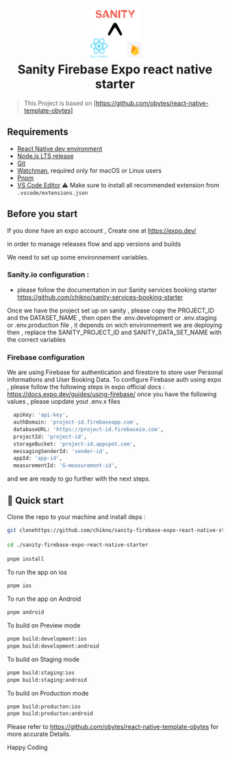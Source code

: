<h1 align="center">
  <img alt="logo" src="./assets/icon.png" width="124px" style="border-radius:10px"/><br/>
Sanity Firebase Expo react native starter</h1>

> This Project is based on [https://github.com/obytes/react-native-template-obytes]

## Requirements

- [React Native dev environment ](https://reactnative.dev/docs/environment-setup)
- [Node.js LTS release](https://nodejs.org/en/)
- [Git](https://git-scm.com/)
- [Watchman](https://facebook.github.io/watchman/docs/install#buildinstall), required only for macOS or Linux users
- [Pnpm](https://pnpm.io/installation)
- [VS Code Editor](https://code.visualstudio.com/download) ⚠️ Make sure to install all recommended extension from `.vscode/extensions.json`


## Before you start


If you done have an expo account , Create one at https://expo.dev/

in order to manage releases flow and app versions and builds

 We need to set up some environnement variables. 
### Sanity.io configuration : 
- please follow the documentation in our Sanity services booking starter https://github.com/chikno/sanity-services-booking-starter

Once we have the project set up on sanity , please copy the PROJECT_ID and the DATASET_NAME , 
then open the .env.development or .env.staging or .env.production file , it depends on wich environnement we are deploying then , replace the SANITY_PROJECT_ID and SANITY_DATA_SET_NAME with the correct variables

### Firebase configuration

We are using Firebase for authentication and firestore to store user Personal informations and User Booking Data.
To configure Firebase auth using expo , please follow the following steps in expo official docs : 
https://docs.expo.dev/guides/using-firebase/
once you have the following values , please uopdate yout .env.x files

```sh
  apiKey: 'api-key',
  authDomain: 'project-id.firebaseapp.com',
  databaseURL: 'https://project-id.firebaseio.com',
  projectId: 'project-id',
  storageBucket: 'project-id.appspot.com',
  messagingSenderId: 'sender-id',
  appId: 'app-id',
  measurementId: 'G-measurement-id',
```

and we are ready to go further with the next steps.


## 👋 Quick start


Clone the repo to your machine and install deps :

```sh
git clonehttps://github.com/chikno/sanity-firebase-expo-react-native-starter

cd ./sanity-firebase-expo-react-native-starter

pnpm install
```

To run the app on ios

```sh
pnpm ios
```

To run the app on Android

```sh
pnpm android
```


To build on Preview mode
```sh
pnpm build:development:ios
pnpm build:development:android
```


To build on Staging mode
```sh
pnpm build:staging:ios
pnpm build:staging:android
```



To build on Production mode
```sh
pnpm build:producton:ios
pnpm build:producton:android
```



Please refer to https://github.com/obytes/react-native-template-obytes for more accurate Details.


Happy Coding